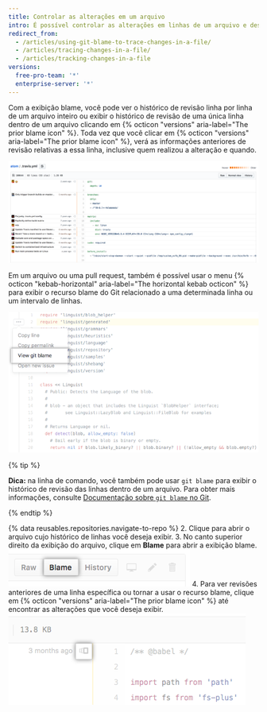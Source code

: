 ```yaml
---
title: Controlar as alterações em um arquivo
intro: É possível controlar as alterações em linhas de um arquivo e descobrir como as partes do arquivo evoluíram ao longo do tempo.
redirect_from:
  - /articles/using-git-blame-to-trace-changes-in-a-file/
  - /articles/tracing-changes-in-a-file/
  - /articles/tracking-changes-in-a-file
versions:
  free-pro-team: '*'
  enterprise-server: '*'
---
```


Com a exibição blame, você pode ver o histórico de revisão linha por linha de um arquivo inteiro ou exibir o histórico de revisão de uma única linha dentro de um arquivo clicando em {% octicon "versions" aria-label="The prior blame icon" %}. Toda vez que você clicar em {% octicon "versions" aria-label="The prior blame icon" %}, verá as informações anteriores de revisão relativas a essa linha, inclusive quem realizou a alteração e quando.

![Exibição blame do Git](/assets/images/help/repository/git_blame.png)

Em um arquivo ou uma pull request, também é possível usar o menu {% octicon "kebab-horizontal" aria-label="The horizontal kebab octicon" %} para exibir o recurso blame do Git relacionado a uma determinada linha ou um intervalo de linhas.

![Menu kebab com opção para exibir o recurso blame do Git relacionado a uma determinada linha](/assets/images/help/repository/view-git-blame-specific-line.png)

{% tip %}

**Dica:** na linha de comando, você também pode usar `git blame` para exibir o histórico de revisão das linhas dentro de um arquivo. Para obter mais informações, consulte [Documentação sobre `git blame` no Git](https://git-scm.com/docs/git-blame).

{% endtip %}

{% data reusables.repositories.navigate-to-repo %}
2. Clique para abrir o arquivo cujo histórico de linhas você deseja exibir.
3. No canto superior direito da exibição do arquivo, clique em **Blame** para abrir a exibição blame. ![Botão Blame (Blame)](/assets/images/help/repository/blame-button.png)
4. Para ver revisões anteriores de uma linha específica ou tornar a usar o recurso blame, clique em {% octicon "versions" aria-label="The prior blame icon" %} até encontrar as alterações que você deseja exibir. ![Botão Prior blame (Blame anterior)](/assets/images/help/repository/prior-blame-button.png)
